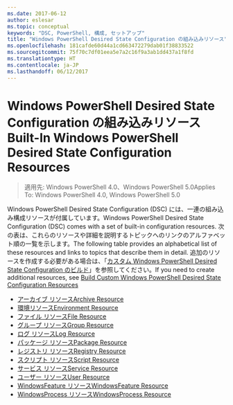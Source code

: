 ```yaml
---
ms.date: 2017-06-12
author: eslesar
ms.topic: conceptual
keywords: "DSC, PowerShell, 構成, セットアップ"
title: "Windows PowerShell Desired State Configuration の組み込みリソース"
ms.openlocfilehash: 181cafde60d44a1cd663472279dab01f38833522
ms.sourcegitcommit: 75f70c7df01eea5e7a2c16f9a3ab1dd437a1f8fd
ms.translationtype: HT
ms.contentlocale: ja-JP
ms.lasthandoff: 06/12/2017
---
```

# <a name="built-in-windows-powershell-desired-state-configuration-resources"></a><span data-ttu-id="623d1-103">Windows PowerShell Desired State Configuration の組み込みリソース</span><span class="sxs-lookup"><span data-stu-id="623d1-103">Built-In Windows PowerShell Desired State Configuration Resources</span></span>

> <span data-ttu-id="623d1-104">適用先: Windows PowerShell 4.0、Windows PowerShell 5.0</span><span class="sxs-lookup"><span data-stu-id="623d1-104">Applies To: Windows PowerShell 4.0, Windows PowerShell 5.0</span></span>

<span data-ttu-id="623d1-105">Windows PowerShell Desired State Configuration (DSC) には、一連の組み込み構成リソースが付属しています。</span><span class="sxs-lookup"><span data-stu-id="623d1-105">Windows PowerShell Desired State Configuration (DSC) comes with a set of built-in configuration resources.</span></span> <span data-ttu-id="623d1-106">次の表は、これらのリソースや詳細を説明するトピックへのリンクのアルファベット順の一覧を示します。</span><span class="sxs-lookup"><span data-stu-id="623d1-106">The following table provides an alphabetical list of these resources and links to topics that describe them in detail.</span></span> <span data-ttu-id="623d1-107">追加のリソースを作成する必要がある場合は、「[カスタム Windows PowerShell Desired State Configuration のビルド](authoringResource.md)」を参照してください。</span><span class="sxs-lookup"><span data-stu-id="623d1-107">If you need to create additional resources, see [Build Custom Windows PowerShell Desired State Configuration Resources](authoringResource.md)</span></span>

* [<span data-ttu-id="623d1-108">アーカイブ リソース</span><span class="sxs-lookup"><span data-stu-id="623d1-108">Archive Resource</span></span>](archiveResource.md)
* [<span data-ttu-id="623d1-109">環境リソース</span><span class="sxs-lookup"><span data-stu-id="623d1-109">Environment Resource</span></span>](environmentResource.md)
* [<span data-ttu-id="623d1-110">ファイル リソース</span><span class="sxs-lookup"><span data-stu-id="623d1-110">File Resource</span></span>](fileResource.md)
* [<span data-ttu-id="623d1-111">グループ リソース</span><span class="sxs-lookup"><span data-stu-id="623d1-111">Group Resource</span></span>](groupResource.md)
* [<span data-ttu-id="623d1-112">ログ リソース</span><span class="sxs-lookup"><span data-stu-id="623d1-112">Log Resource</span></span>](logResource.md)
* [<span data-ttu-id="623d1-113">パッケージ リソース</span><span class="sxs-lookup"><span data-stu-id="623d1-113">Package Resource</span></span>](packageResource.md)
* [<span data-ttu-id="623d1-114">レジストリ リソース</span><span class="sxs-lookup"><span data-stu-id="623d1-114">Registry Resource</span></span>](registryResource.md)
* [<span data-ttu-id="623d1-115">スクリプト リソース</span><span class="sxs-lookup"><span data-stu-id="623d1-115">Script Resource</span></span>](scriptResource.md)
* [<span data-ttu-id="623d1-116">サービス リソース</span><span class="sxs-lookup"><span data-stu-id="623d1-116">Service Resource</span></span>](serviceResource.md)
* [<span data-ttu-id="623d1-117">ユーザー リソース</span><span class="sxs-lookup"><span data-stu-id="623d1-117">User Resource</span></span>](userResource.md)
* [<span data-ttu-id="623d1-118">WindowsFeature リソース</span><span class="sxs-lookup"><span data-stu-id="623d1-118">WindowsFeature Resource</span></span>](windowsfeatureResource.md)
* [<span data-ttu-id="623d1-119">WindowsProcess リソース</span><span class="sxs-lookup"><span data-stu-id="623d1-119">WindowsProcess Resource</span></span>](windowsProcessResource.md)


